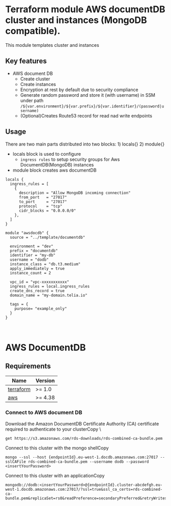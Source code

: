 # Terraform module AWS documentDB cluster and instances (MongoDB compatible).

This module templates cluster and instances
## Key features
- AWS document DB
    - Create cluster
    - Create instances
    - Encryption at rest by default due to security compliance
    - Generate random password and store it (with username) in SSM under path `/${var.environment}/${var.prefix}/${var.identifier}/(password|username)`
    - (Optional)Creates Route53 record for read nad write endpoints

## Usage
There are two main parts distributed into two blocks: 1) locals{} 2) module{}
- locals block is used to configure
    - `ingress rules` to setup security groups for Aws DocumentDB(MongoDB) instances
- module block creates aws documentDB

```HCL
locals {
  ingress_rules = [
    {
      description = "Allow MongoDB incoming connection"
      from_port   = "27017"
      to_port     = "27017"
      protocol    = "tcp"
      cidr_blocks = "0.0.0.0/0"
    },
  ]
}

module "awsdocdb" {
  source = "../template/documentdb"

  environment = "dev"
  prefix = "documentdb"
  identifier = "my-db"
  username = "dodb"
  instance_class = "db.t3.medium"
  apply_immediately = true
  instance_count = 2

  vpc_id = "vpc-xxxxxxxxxxx"
  ingress_rules = local.ingress_rules
  create_dns_record = true
  domain_name = "my-domain.telia.io"
    
  tags = {
    purpose= "example_only"
  }
}
```

<br/>

# AWS DocumentDB
## Requirements

| Name                                                                      | Version  |
|---------------------------------------------------------------------------|----------|
| <a name="requirement_terraform"></a> [terraform](#requirement\_terraform) | \>= 1.0  |
| <a name="provider_aws"></a> [aws](#provider\_aws)                         | \>= 4.38 |


### Connect to AWS document DB
Download the Amazon DocumentDB Certificate Authority (CA) certificate required to authenticate to your clusterCopy \
```
get https://s3.amazonaws.com/rds-downloads/rds-combined-ca-bundle.pem
```

Connect to this cluster with the mongo shellCopy
```
mongo --ssl --host {endpointId}.eu-west-1.docdb.amazonaws.com:27017 --sslCAFile rds-combined-ca-bundle.pem --username dodb --password <insertYourPassword>
```
Connect to this cluster with an applicationCopy
```
mongodb://dodb:<insertYourPassword>@{endpointId}.cluster-abcdefgh.eu-west-1.docdb.amazonaws.com:27017/?ssl=true&ssl_ca_certs=rds-combined-ca-bundle.pem&replicaSet=rs0&readPreference=secondaryPreferred&retryWrites=false
```

